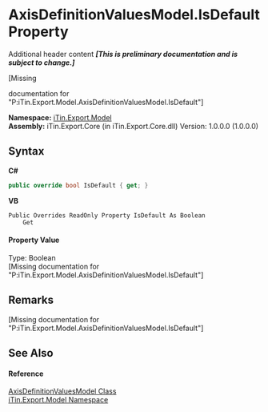 # AxisDefinitionValuesModel.IsDefault Property 
Additional header content _**\[This is preliminary documentation and is subject to change.\]**_

\[Missing <summary> documentation for "P:iTin.Export.Model.AxisDefinitionValuesModel.IsDefault"\]

**Namespace:**&nbsp;<a href="ef57ffcc-e95e-b212-5a46-9aa6f5a3511f">iTin.Export.Model</a><br />**Assembly:**&nbsp;iTin.Export.Core (in iTin.Export.Core.dll) Version: 1.0.0.0 (1.0.0.0)

## Syntax

**C#**<br />
``` C#
public override bool IsDefault { get; }
```

**VB**<br />
``` VB
Public Overrides ReadOnly Property IsDefault As Boolean
	Get
```


#### Property Value
Type: Boolean<br />\[Missing <value> documentation for "P:iTin.Export.Model.AxisDefinitionValuesModel.IsDefault"\]

## Remarks
\[Missing <remarks> documentation for "P:iTin.Export.Model.AxisDefinitionValuesModel.IsDefault"\]

## See Also


#### Reference
<a href="f8b33ddd-13dd-da9b-b196-daae8daad451">AxisDefinitionValuesModel Class</a><br /><a href="ef57ffcc-e95e-b212-5a46-9aa6f5a3511f">iTin.Export.Model Namespace</a><br />